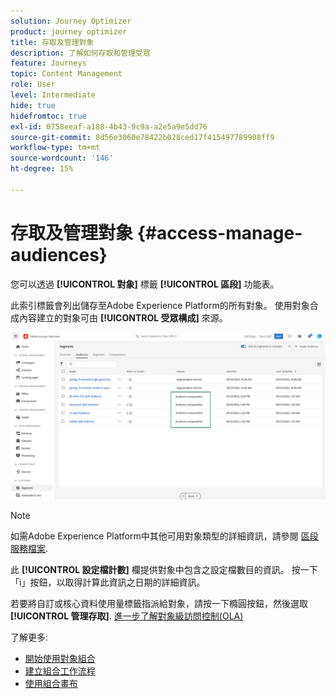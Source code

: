 ```yaml
---
solution: Journey Optimizer
product: journey optimizer
title: 存取及管理對象
description: 了解如何存取和管理受眾
feature: Journeys
topic: Content Management
role: User
level: Intermediate
hide: true
hidefromtoc: true
exl-id: 0758eeaf-a188-4b43-9c9a-a2e5a9e5dd76
source-git-commit: 8d56e3060e78422b028ced17f415497789908ff9
workflow-type: tm+mt
source-wordcount: '146'
ht-degree: 15%

---
```


# 存取及管理對象 {#access-manage-audiences}

您可以透過 **[!UICONTROL 對象]** 標籤 **[!UICONTROL 區段]** 功能表。

此索引標籤會列出儲存至Adobe Experience Platform的所有對象。 使用對象合成內容建立的對象可由 **[!UICONTROL 受眾構成]** 來源。

![](assets/audiences-list.png)

>[!NOTE]
>
>如需Adobe Experience Platform中其他可用對象類型的詳細資訊，請參閱 [區段服務檔案](https://experienceleague.adobe.com/docs/experience-platform/segmentation/ui/overview.html).

此 **[!UICONTROL 設定檔計數]** 欄提供對象中包含之設定檔數目的資訊。 按一下「i」按鈕，以取得計算此資訊之日期的詳細資訊。

若要將自訂或核心資料使用量標籤指派給對象，請按一下橢圓按鈕，然後選取 **[!UICONTROL 管理存取]**. [進一步了解對象級訪問控制(OLA)](../administration/object-based-access.md)

<!--
-edit an audience?
-->

了解更多:

* [開始使用對象組合](get-started-audience-orchestration.md)
* [建立組合工作流程](create-compositions.md)
* [使用組合畫布](composition-canvas.md)
